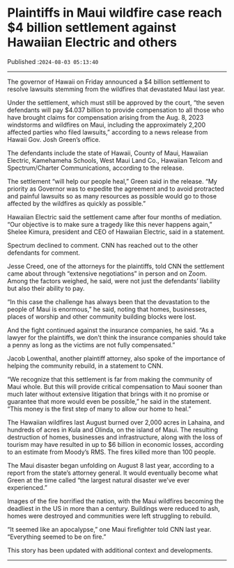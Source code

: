 # Plaintiffs in Maui wildfire case reach $4 billion settlement against Hawaiian Electric and others

Published :`2024-08-03 05:13:40`

---

The governor of Hawaii on Friday announced a $4 billion settlement to resolve lawsuits stemming from the wildfires that devastated Maui last year.

Under the settlement, which must still be approved by the court, “the seven defendants will pay $4.037 billion to provide compensation to all those who have brought claims for compensation arising from the Aug. 8, 2023 windstorms and wildfires on Maui, including the approximately 2,200 affected parties who filed lawsuits,” according to a news release from Hawaii Gov. Josh Green’s office.

The defendants include the state of Hawaii, County of Maui, Hawaiian Electric, Kamehameha Schools, West Maui Land Co., Hawaiian Telcom and Spectrum/Charter Communications, according to the release.

The settlement “will help our people heal,” Green said in the release. “My priority as Governor was to expedite the agreement and to avoid protracted and painful lawsuits so as many resources as possible would go to those affected by the wildfires as quickly as possible.”

Hawaiian Electric said the settlement came after four months of mediation. “Our objective is to make sure a tragedy like this never happens again,” Shelee Kimura, president and CEO of Hawaiian Electric, said in a statement.

Spectrum declined to comment. CNN has reached out to the other defendants for comment.

Jesse Creed, one of the attorneys for the plaintiffs, told CNN the settlement came about through “extensive negotiations” in person and on Zoom. Among the factors weighed, he said, were not just the defendants’ liability but also their ability to pay.

“In this case the challenge has always been that the devastation to the people of Maui is enormous,” he said, noting that homes, businesses, places of worship and other community building blocks were lost.

And the fight continued against the insurance companies, he said. “As a lawyer for the plaintiffs, we don’t think the insurance companies should take a penny as long as the victims are not fully compensated.”

Jacob Lowenthal, another plaintiff attorney, also spoke of the importance of helping the community rebuild, in a statement to CNN.

“We recognize that this settlement is far from making the community of Maui whole. But this will provide critical compensation to Maui sooner than much later without extensive litigation that brings with it no promise or guarantee that more would even be possible,” he said in the statement. “This money is the first step of many to allow our home to heal.”

The Hawaiian wildfires last August burned over 2,000 acres in Lahaina, and hundreds of acres in Kula and Olinda, on the island of Maui. The resulting destruction of homes, businesses and infrastructure, along with the loss of tourism may have resulted in up to $6 billion in economic losses, according to an estimate from Moody’s RMS. The fires killed more than 100 people.

The Maui disaster began unfolding on August 8 last year, according to a report from the state’s attorney general. It would eventually become what Green at the time called “the largest natural disaster we’ve ever experienced.”

Images of the fire horrified the nation, with the Maui wildfires becoming the deadliest in the US in more than a century. Buildings were reduced to ash, homes were destroyed and communities were left struggling to rebuild.

“It seemed like an apocalypse,” one Maui firefighter told CNN last year. “Everything seemed to be on fire.”

This story has been updated with additional context and developments.

---

